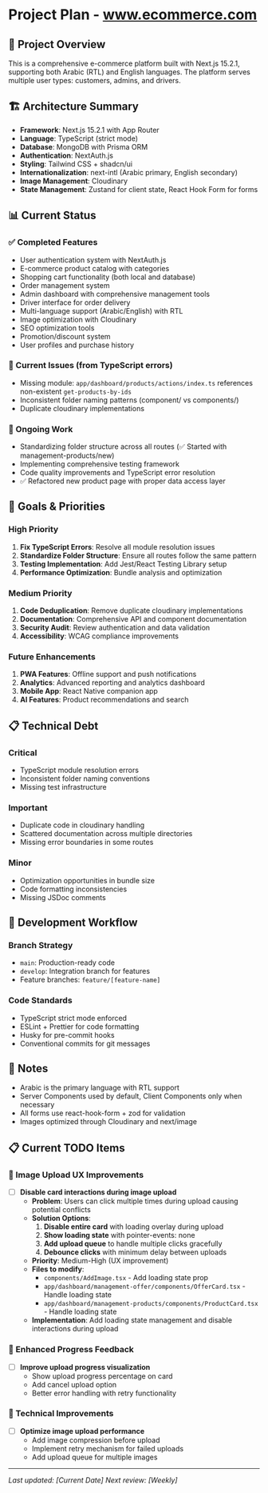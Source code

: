 # Project Plan - www.ecommerce.com

## 🎯 Project Overview
This is a comprehensive e-commerce platform built with Next.js 15.2.1, supporting both Arabic (RTL) and English languages. The platform serves multiple user types: customers, admins, and drivers.

## 🏗️ Architecture Summary
- **Framework**: Next.js 15.2.1 with App Router
- **Language**: TypeScript (strict mode)
- **Database**: MongoDB with Prisma ORM
- **Authentication**: NextAuth.js
- **Styling**: Tailwind CSS + shadcn/ui
- **Internationalization**: next-intl (Arabic primary, English secondary)
- **Image Management**: Cloudinary
- **State Management**: Zustand for client state, React Hook Form for forms

## 📊 Current Status

### ✅ Completed Features
- User authentication system with NextAuth.js
- E-commerce product catalog with categories
- Shopping cart functionality (both local and database)
- Order management system
- Admin dashboard with comprehensive management tools
- Driver interface for order delivery
- Multi-language support (Arabic/English) with RTL
- Image optimization with Cloudinary
- SEO optimization tools
- Promotion/discount system
- User profiles and purchase history

### 🚧 Current Issues (from TypeScript errors)
- Missing module: `app/dashboard/products/actions/index.ts` references non-existent `get-products-by-ids`
- Inconsistent folder naming patterns (component/ vs components/)
- Duplicate cloudinary implementations

### 🔄 Ongoing Work
- Standardizing folder structure across all routes (✅ Started with management-products/new)
- Implementing comprehensive testing framework
- Code quality improvements and TypeScript error resolution
- ✅ Refactored new product page with proper data access layer

## 🎯 Goals & Priorities

### High Priority
1. **Fix TypeScript Errors**: Resolve all module resolution issues
2. **Standardize Folder Structure**: Ensure all routes follow the same pattern
3. **Testing Implementation**: Add Jest/React Testing Library setup
4. **Performance Optimization**: Bundle analysis and optimization

### Medium Priority
1. **Code Deduplication**: Remove duplicate cloudinary implementations
2. **Documentation**: Comprehensive API and component documentation
3. **Security Audit**: Review authentication and data validation
4. **Accessibility**: WCAG compliance improvements

### Future Enhancements
1. **PWA Features**: Offline support and push notifications
2. **Analytics**: Advanced reporting and analytics dashboard
3. **Mobile App**: React Native companion app
4. **AI Features**: Product recommendations and search

## 📋 Technical Debt

### Critical
- TypeScript module resolution errors
- Inconsistent folder naming conventions
- Missing test infrastructure

### Important
- Duplicate code in cloudinary handling
- Scattered documentation across multiple directories
- Missing error boundaries in some routes

### Minor
- Optimization opportunities in bundle size
- Code formatting inconsistencies
- Missing JSDoc comments

## 🔧 Development Workflow

### Branch Strategy
- `main`: Production-ready code
- `develop`: Integration branch for features
- Feature branches: `feature/[feature-name]`

### Code Standards
- TypeScript strict mode enforced
- ESLint + Prettier for code formatting
- Husky for pre-commit hooks
- Conventional commits for git messages

## 📝 Notes
- Arabic is the primary language with RTL support
- Server Components used by default, Client Components only when necessary
- All forms use react-hook-form + zod for validation
- Images optimized through Cloudinary and next/image

## 📋 Current TODO Items

### 🔄 Image Upload UX Improvements
- [ ] **Disable card interactions during image upload**
  - **Problem**: Users can click multiple times during upload causing potential conflicts
  - **Solution Options**:
    1. **Disable entire card** with loading overlay during upload
    2. **Show loading state** with pointer-events: none
    3. **Add upload queue** to handle multiple clicks gracefully
    4. **Debounce clicks** with minimum delay between uploads
  - **Priority**: Medium-High (UX improvement)
  - **Files to modify**: 
    - `components/AddImage.tsx` - Add loading state prop
    - `app/dashboard/management-offer/components/OfferCard.tsx` - Handle loading state
    - `app/dashboard/management-products/components/ProductCard.tsx` - Handle loading state
  - **Implementation**: Add loading state management and disable interactions during upload

### 🎨 Enhanced Progress Feedback
- [ ] **Improve upload progress visualization**
  - Show upload progress percentage on card
  - Add cancel upload option
  - Better error handling with retry functionality

### 🔧 Technical Improvements
- [ ] **Optimize image upload performance**
  - Add image compression before upload
  - Implement retry mechanism for failed uploads
  - Add upload queue for multiple images

---
*Last updated: [Current Date]*
*Next review: [Weekly]* 
